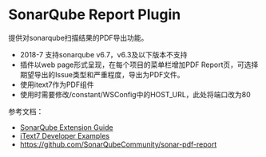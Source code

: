 SonarQube Report Plugin 
==========
提供对sonarqube扫描结果的PDF导出功能。
* 2018-7 支持sonarqube v6.7，v6.3及以下版本不支持
* 插件以web page形式呈现，在每个项目的菜单栏增加PDF Report页，可选择期望导出的Issue类型和严重程度，导出为PDF文件。
* 使用itext7作为PDF组件
* 使用时需要修改/constant/WSConfig中的HOST_URL，此处将端口改为80



参考文档：
* [SonarQube Extension Guide](https://docs.sonarqube.org/display/DEV/Extension+Guide)
* [iText7 Developer Examples](https://developers.itextpdf.com/itext-7-examples)
* https://github.com/SonarQubeCommunity/sonar-pdf-report

